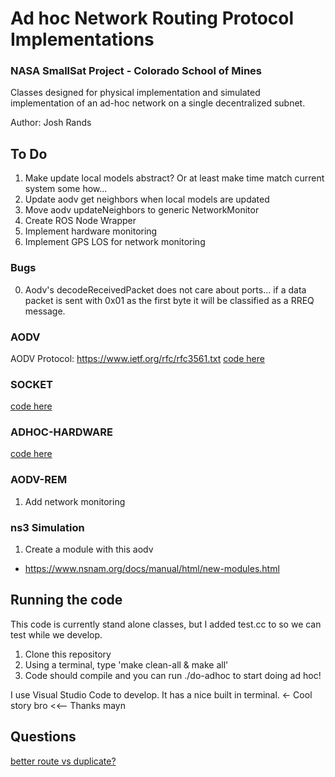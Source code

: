 # Ad hoc Network Routing Protocol Implementations

### NASA SmallSat Project - Colorado School of Mines

Classes designed for physical implementation and simulated implementation of an ad-hoc network on a single decentralized subnet.

Author: Josh Rands

## To Do
1. Make update local models abstract? Or at least make time match current system some how... 
2. Update aodv get neighbors when local models are updated
3. Move aodv updateNeighbors to generic NetworkMonitor
4. Create ROS Node Wrapper
5. Implement hardware monitoring
6. Implement GPS LOS for network monitoring

### Bugs

0. Aodv's decodeReceivedPacket does not care about ports... if a data packet is sent with 0x01 as the first byte it will be classified as a RREQ message. 

### AODV 

AODV Protocol: https://www.ietf.org/rfc/rfc3561.txt
[code here](aodv)

### SOCKET
[code here](socket)

### ADHOC-HARDWARE
[code here](hardware)

### AODV-REM
1. Add network monitoring 

### ns3 Simulation
1. Create a module with this aodv
  - https://www.nsnam.org/docs/manual/html/new-modules.html

## Running the code

This code is currently stand alone classes, but I added test.cc to so we can test while we develop. 

1. Clone this repository 
2. Using a terminal, type 'make clean-all & make all'
3. Code should compile and you can run ./do-adhoc to start doing ad hoc! 

I use Visual Studio Code to develop. It has a nice built in terminal. <- Cool story bro <<-- Thanks mayn 


## Questions
[better route vs duplicate?](aodv/aodv_rreq.cc:57)
